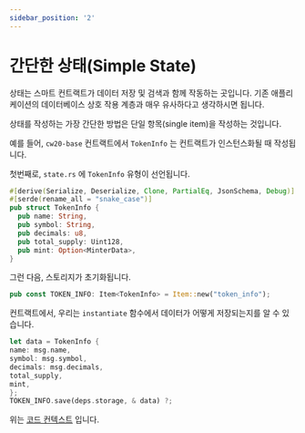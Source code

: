 ```yaml
---
sidebar_position: '2'
---
```


# 간단한 상태(Simple State)

상태는 스마트 컨트랙트가 데이터 저장 및 검색과 함께 작동하는 곳입니다. 기존 애플리케이션의 데이터베이스 상호 작용 계층과 매우 유사하다고 생각하시면 됩니다.

상태를 작성하는 가장 간단한 방법은 단일 항목(single item)을 작성하는 것입니다.

예를 들어, `cw20-base` 컨트랙트에서 `TokenInfo` 는 컨트랙트가 인스턴스화될 때 작성됩니다.

첫번째로, `state.rs` 에 `TokenInfo` 유형이 선언됩니다.

```rust
#[derive(Serialize, Deserialize, Clone, PartialEq, JsonSchema, Debug)]
#[serde(rename_all = "snake_case")]
pub struct TokenInfo {
  pub name: String,
  pub symbol: String,
  pub decimals: u8,
  pub total_supply: Uint128,
  pub mint: Option<MinterData>,
}
```

그런 다음, 스토리지가 초기화됩니다.

```rust
pub const TOKEN_INFO: Item<TokenInfo> = Item::new("token_info");
```

컨트랙트에서, 우리는 `instantiate` 함수에서 데이터가 어떻게 저장되는지를 알 수 있습니다.

```rust
let data = TokenInfo {
name: msg.name,
symbol: msg.symbol,
decimals: msg.decimals,
total_supply,
mint,
};
TOKEN_INFO.save(deps.storage, & data) ?;
```

위는 [코드 컨텍스트](https://github.com/CosmWasm/cw-plus/blob/main/contracts/cw20-base/src/contract.rs#L90) 입니다.

